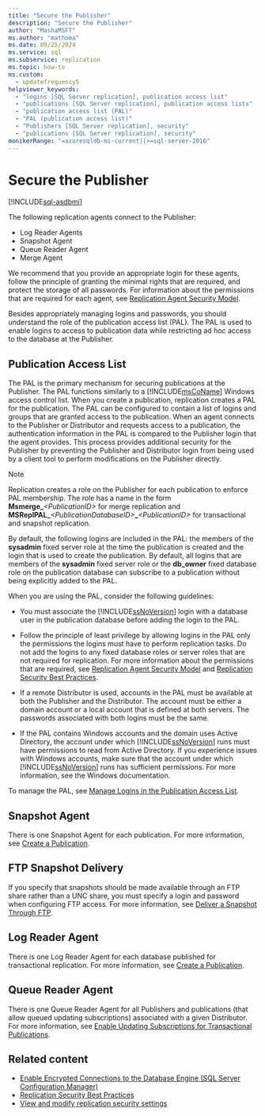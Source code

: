 ```yaml
---
title: "Secure the Publisher"
description: "Secure the Publisher"
author: "MashaMSFT"
ms.author: "mathoma"
ms.date: 09/25/2024
ms.service: sql
ms.subservice: replication
ms.topic: how-to
ms.custom:
  - updatefrequency5
helpviewer_keywords:
  - "logins [SQL Server replication], publication access list"
  - "publications [SQL Server replication], publication access lists"
  - "publication access list (PAL)"
  - "PAL (publication access list)"
  - "Publishers [SQL Server replication], security"
  - "publications [SQL Server replication], security"
monikerRange: "=azuresqldb-mi-current||>=sql-server-2016"
---
```

# Secure the Publisher
[!INCLUDE[sql-asdbmi](../../../includes/applies-to-version/sql-asdbmi.md)]
  
The following replication agents connect to the Publisher:  
  
-   Log Reader Agents
-   Snapshot Agent
-   Queue Reader Agent  
-   Merge Agent  
  
 We recommend that you provide an appropriate login for these agents, follow the principle of granting the minimal rights that are required, and protect the storage of all passwords. For information about the permissions that are required for each agent, see [Replication Agent Security Model](../../../relational-databases/replication/security/replication-agent-security-model.md).  
  
 Besides appropriately managing logins and passwords, you should understand the role of the publication access list (PAL). The PAL is used to enable logins to access to publication data while restricting ad hoc access to the database at the Publisher.  
  
## Publication Access List  
 The PAL is the primary mechanism for securing publications at the Publisher. The PAL functions similarly to a [!INCLUDE[msCoName](../../../includes/msconame-md.md)] Windows access control list. When you create a publication, replication creates a PAL for the publication. The PAL can be configured to contain a list of logins and groups that are granted access to the publication. When an agent connects to the Publisher or Distributor and requests access to a publication, the authentication information in the PAL is compared to the Publisher login that the agent provides. This process provides additional security for the Publisher by preventing the Publisher and Distributor login from being used by a client tool to perform modifications on the Publisher directly.  
  
> [!NOTE]  
>  Replication creates a role on the Publisher for each publication to enforce PAL membership. The role has a name in the form **Msmerge_**_\<PublicationID>_ for merge replication and **MSReplPAL_**_\<PublicationDatabaseID>_**_**_\<PublicationID>_ for transactional and snapshot replication.  
  
 By default, the following logins are included in the PAL: the members of the **sysadmin** fixed server role at the time the publication is created and the login that is used to create the publication. By default, all logins that are members of the **sysadmin** fixed server role or the **db_owner** fixed database role on the publication database can subscribe to a publication without being explicitly added to the PAL.  
  
 When you are using the PAL, consider the following guidelines:  
  
-   You must associate the [!INCLUDE[ssNoVersion](../../../includes/ssnoversion-md.md)] login with a database user in the publication database before adding the login to the PAL.  
  
-   Follow the principle of least privilege by allowing logins in the PAL only the permissions the logins must have to perform replication tasks. Do not add the logins to any fixed database roles or server roles that are not required for replication. For more information about the permissions that are required, see [Replication Agent Security Model](../../../relational-databases/replication/security/replication-agent-security-model.md) and [Replication Security Best Practices](../../../relational-databases/replication/security/replication-security-best-practices.md).  
  
-   If a remote Distributor is used, accounts in the PAL must be available at both the Publisher and the Distributor. The account must be either a domain account or a local account that is defined at both servers. The passwords associated with both logins must be the same.  
  
-   If the PAL contains Windows accounts and the domain uses Active Directory, the account under which [!INCLUDE[ssNoVersion](../../../includes/ssnoversion-md.md)] runs must have permissions to read from Active Directory. If you experience issues with Windows accounts, make sure that the account under which [!INCLUDE[ssNoVersion](../../../includes/ssnoversion-md.md)] runs has sufficient permissions. For more information, see the Windows documentation.  
  
 To manage the PAL, see [Manage Logins in the Publication Access List](../../../relational-databases/replication/security/manage-logins-in-the-publication-access-list.md).  
  
## Snapshot Agent  
 There is one Snapshot Agent for each publication. For more information, see [Create a Publication](../../../relational-databases/replication/publish/create-a-publication.md).  
  
## FTP Snapshot Delivery  
 If you specify that snapshots should be made available through an FTP share rather than a UNC share, you must specify a login and password when configuring FTP access. For more information, see [Deliver a Snapshot Through FTP](../../../relational-databases/replication/publish/deliver-a-snapshot-through-ftp.md).  
  
## Log Reader Agent  
 There is one Log Reader Agent for each database published for transactional replication. For more information, see [Create a Publication](../../../relational-databases/replication/publish/create-a-publication.md).  
  
## Queue Reader Agent  
 There is one Queue Reader Agent for all Publishers and publications (that allow queued updating subscriptions) associated with a given Distributor. For more information, see [Enable Updating Subscriptions for Transactional Publications](../../../relational-databases/replication/publish/enable-updating-subscriptions-for-transactional-publications.md).  
  
## Related content

- [Enable Encrypted Connections to the Database Engine &#40;SQL Server Configuration Manager&#41;](../../../database-engine/configure-windows/configure-sql-server-encryption.md)
- [Replication Security Best Practices](../../../relational-databases/replication/security/replication-security-best-practices.md)
- [View and modify replication security settings](../../../relational-databases/replication/security/view-and-modify-replication-security-settings.md)
